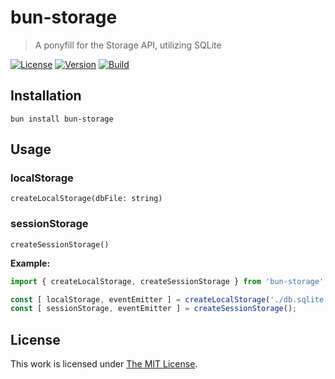 # bun-storage

> A ponyfill for the Storage API, utilizing SQLite

[![License](https://img.shields.io/github/license/idleberg/bun-storage?color=blue&style=for-the-badge)](https://github.com/idleberg/bun-storage/blob/main/LICENSE)
[![Version](https://img.shields.io/npm/v/bun-storage?style=for-the-badge)](https://www.npmjs.org/package/bun-storage)
[![Build](https://img.shields.io/github/actions/workflow/status/idleberg/bun-storage/test.yml?style=for-the-badge)](https://github.com/idleberg/bun-storage/actions)

## Installation

`bun install bun-storage`

## Usage

### localStorage

`createLocalStorage(dbFile: string)`

### sessionStorage

`createSessionStorage()`

**Example:**

```js
import { createLocalStorage, createSessionStorage } from 'bun-storage';

const [ localStorage, eventEmitter ] = createLocalStorage('./db.sqlite');
const [ sessionStorage, eventEmitter ] = createSessionStorage();
```
## License

This work is licensed under [The MIT License](https://opensource.org/licenses/MIT).
